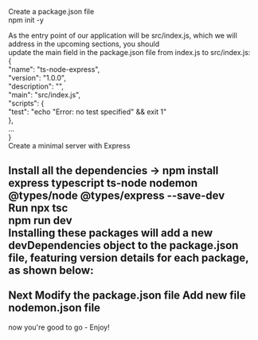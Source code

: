 Create a package.json file </br>
npm init -y</br>

As the entry point of our application will be src/index.js, which we will address in the upcoming sections, you should </br>
update the main field in the package.json file from index.js to src/index.js:</br>
{</br>
  "name": "ts-node-express",</br>
  "version": "1.0.0",</br>
  "description": "",</br>
  "main": "src/index.js",</br>
  "scripts": {</br>
    "test": "echo \"Error: no test specified\" && exit 1"</br>
  },</br>
  ...</br>
}
</br>
Create a minimal server with Express</br>

Install all the dependencies
-> <b>npm install express typescript ts-node nodemon @types/node @types/express --save-dev</b></br>
<b>Run npx tsc</b></br>
<b>npm run dev</b></br>
Installing these packages will add a new devDependencies object to the package.json file, featuring version details for each package, as shown below:</br>
</br>
Next Modify the package.json file
Add new file nodemon.json file
--------------------------------------------------------------------------------------------------------------------------------------------------------------------------------------------------
now you're good to go - Enjoy!

